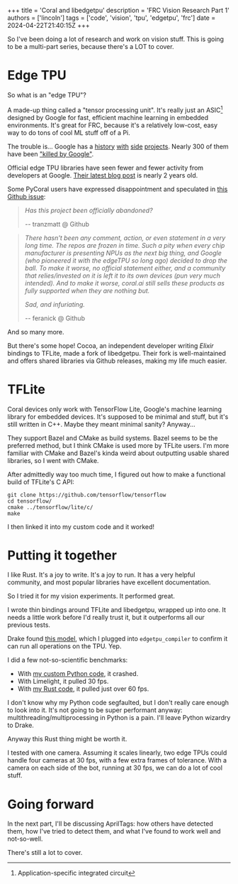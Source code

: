 +++
title = 'Coral and libedgetpu'
description = 'FRC Vision Research Part 1'
authors = ['lincoln']
tags = ['code', 'vision', 'tpu', 'edgetpu', 'frc']
date = 2024-04-22T21:40:15Z
+++

So I've been doing a lot of research and work on vision stuff.
This is going to be a multi-part series, because there's a LOT to cover.

# Edge TPU

So what is an "edge TPU"?

A made-up thing called a "tensor processing unit".
It's really just an ASIC[^1] designed by Google for fast, efficient machine learning in embedded environments.
It's great for FRC, because it's a relatively low-cost, easy way to do tons of cool ML stuff off of a Pi.

The trouble is... Google has a [history](https://en.wikipedia.org/wiki/Google%2B#Shutdown_of_consumer_version) [with](https://github.com/tensorflow/swift) [side](https://www.theverge.com/2021/1/21/22243484/alphabet-google-shutting-down-loon-internet-balloon-company-x) [projects](https://web.archive.org/web/20201202153708/https://support.google.com/poly/answer/10192635).
Nearly 300 of them have been ["killed by Google"](https://killedbygoogle.com/).

Official edge TPU libraries have seen fewer and fewer activity from developers at Google.
[Their latest blog post](https://developers.googleblog.com/2022/05/coral-googles-platform-for-edge-ai.html) is nearly 2 years old.

Some PyCoral users have expressed disappointment and speculated in [this Github issue](https://github.com/google-coral/pycoral/issues/137):

 > *Has this project been officially abandoned?*
 >
 > -- tranzmatt @ Github

 > *There hasn't been any comment, action, or even statement in a very long time. The repos are frozen in time. Such a pity when every chip manufacturer is presenting NPUs as the next big thing, and Google (who pioneered it with the edgeTPU so long ago) decided to drop the ball. To make it worse, no official statement either, and a community that relies/invested on it is left it to its own devices (pun very much intended). And to make it worse, coral.ai still sells these products as fully supported when they are nothing but.*
 >
 > *Sad, and infuriating.*
 >
 > -- feranick @ Github

And so many more.

But there's some hope!
Cocoa, an independent developer writing *Elixir* bindings to TFLite, made a fork of libedgetpu.
Their fork is well-maintained and offers shared libraries via Github releases, making my life much easier.

# TFLite

Coral devices only work with TensorFlow Lite, Google's machine learning library for embedded devices.
It's supposed to be minimal and stuff, but it's still written in C++.
Maybe they meant minimal sanity? Anyway...

They support Bazel and CMake as build systems.
Bazel seems to be the preferred method, but I think CMake is used more by TFLite users.
I'm more familiar with CMake and Bazel's kinda weird about outputting usable shared libraries, so I went with CMake.

After admittedly way too much time, I figured out how to make a functional build of TFLite's C API:

```shell
git clone https://github.com/tensorflow/tensorflow
cd tensorflow/
cmake ../tensorflow/lite/c/
make
```

I then linked it into my custom code and it worked!

# Putting it together

I like Rust.
It's a joy to write. It's a joy to run.
It has a very helpful community, and most popular libraries have excellent documentation.

So I tried it for my vision experiments.
It performed great.

I wrote thin bindings around TFLite and libedgetpu, wrapped up into one.
It needs a little work before I'd really trust it, but it outperforms all our previous tests.

Drake found [this model](https://drive.google.com/file/d/1SPsWfmfVcdSvBOJgvrviB1rTjDHqKx_o/view?usp=sharing), which I plugged into `edgetpu_compiler` to confirm it can run all operations on the TPU.
Yep.

I did a few not-so-scientific benchmarks:
 - With [my custom Python code](https://github.com/4533-phoenix/crescendo-vision/blob/07f16aaed6947af4b7decbf7587e32f45bf62145/crescendo_vision/notedetector.py), it crashed.
 - With Limelight, it pulled 30 fps.
 - With [my Rust code](https://github.com/frc4533-lincoln/chalkydri/blob/main/chalkydri-tfledge/src/main.rs), it pulled just over 60 fps.

I don't know why my Python code segfaulted, but I don't really care enough to look into it.
It's not going to be super performant anyway: multithreading/multiprocessing in Python is a pain.
I'll leave Python wizardry to Drake.

Anyway this Rust thing might be worth it.

I tested with one camera.
Assuming it scales linearly, two edge TPUs could handle four cameras at 30 fps, with a few extra frames of tolerance.
With a camera on each side of the bot, running at 30 fps, we can do a lot of cool stuff.

# Going forward

In the next part, I'll be discussing AprilTags: how others have detected them, how I've tried to detect them, and what I've found to work well and not-so-well.

There's still a lot to cover.



[^1]: Application-specific integrated circuit

